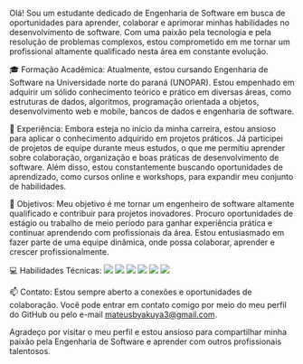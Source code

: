 
Olá! Sou um estudante dedicado de Engenharia de Software em busca de oportunidades para aprender, colaborar e aprimorar minhas habilidades no desenvolvimento de software. Com uma paixão pela tecnologia e pela resolução de problemas complexos, estou comprometido em me tornar um profissional altamente qualificado nesta área em constante evolução.

🎓 Formação Acadêmica:
Atualmente, estou cursando Engenharia de Software na Universidade norte do paraná (UNOPAR). Estou empenhado em adquirir um sólido conhecimento teórico e prático em diversas áreas, como estruturas de dados, algoritmos, programação orientada a objetos, desenvolvimento web e mobile, bancos de dados e engenharia de software.

💼 Experiência:
Embora esteja no início da minha carreira, estou ansioso para aplicar o conhecimento adquirido em projetos práticos. Já participei de projetos de equipe durante meus estudos, o que me permitiu aprender sobre colaboração, organização e boas práticas de desenvolvimento de software. Além disso, estou constantemente buscando oportunidades de aprendizado, como cursos online e workshops, para expandir meu conjunto de habilidades.

🌟 Objetivos:
Meu objetivo é me tornar um engenheiro de software altamente qualificado e contribuir para projetos inovadores. Procuro oportunidades de estágio ou trabalho de meio período para ganhar experiência prática e continuar aprendendo com profissionais da área. Estou entusiasmado em fazer parte de uma equipe dinâmica, onde possa colaborar, aprender e crescer profissionalmente.

💻 Habilidades Técnicas:
<img src="https://cdn.jsdelivr.net/gh/devicons/devicon/icons/git/git-original.svg" /> 
<img src="https://cdn.jsdelivr.net/gh/devicons/devicon/icons/html5/html5-original.svg" />
<img src="https://cdn.jsdelivr.net/gh/devicons/devicon/icons/css3/css3-original.svg" />
<img src="https://cdn.jsdelivr.net/gh/devicons/devicon/icons/javascript/javascript-original.svg" />
<img src="https://cdn.jsdelivr.net/gh/devicons/devicon/icons/typescript/typescript-original.svg" />
<img src="https://cdn.jsdelivr.net/gh/devicons/devicon/icons/react/react-original.svg" />

📫 Contato:
Estou sempre aberto a conexões e oportunidades de colaboração. Você pode entrar em contato comigo por meio do meu perfil do GitHub ou pelo e-mail mateusbyakuya3@gmail.com.

Agradeço por visitar o meu perfil e estou ansioso para compartilhar minha paixão pela Engenharia de Software e aprender com outros profissionais talentosos.

<!---
Matheussmaced/Matheussmaced is a ✨ special ✨ repository because its `README.md` (this file) appears on your GitHub profile.
You can click the Preview link to take a look at your changes.
--->
